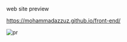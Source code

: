 
web site preview


https://mohammadazzuz.github.io/front-end/


![pr](https://user-images.githubusercontent.com/112818173/196048539-452fb5da-44a9-47bf-a555-4d15d1994639.png)
